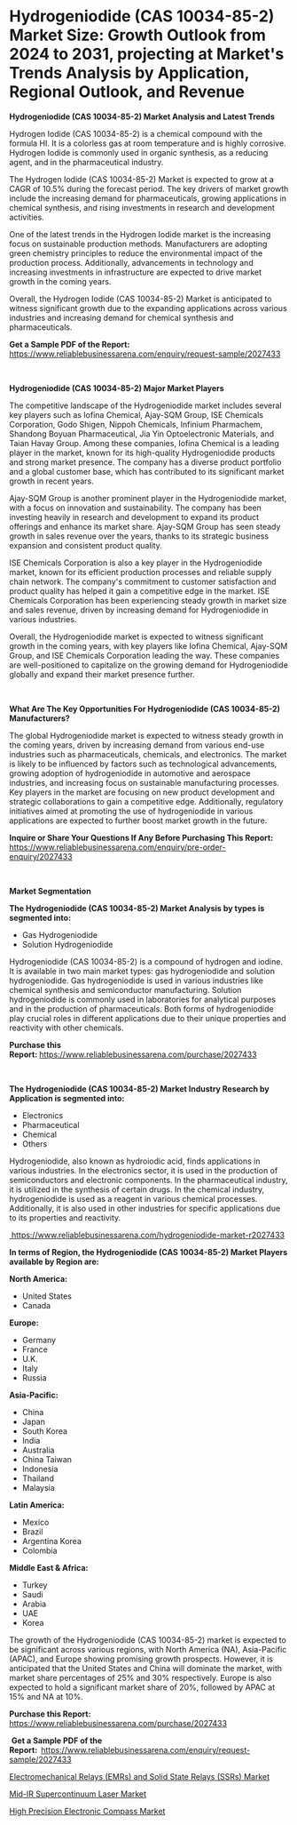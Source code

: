<p><h1>Hydrogeniodide (CAS 10034-85-2) Market Size: Growth Outlook from 2024 to 2031, projecting at Market's Trends Analysis by Application, Regional Outlook, and Revenue</h1></p><p><strong>Hydrogeniodide (CAS 10034-85-2) Market Analysis and Latest Trends</strong></p>
<p><p>Hydrogen Iodide (CAS 10034-85-2) is a chemical compound with the formula HI. It is a colorless gas at room temperature and is highly corrosive. Hydrogen Iodide is commonly used in organic synthesis, as a reducing agent, and in the pharmaceutical industry.</p><p>The Hydrogen Iodide (CAS 10034-85-2) Market is expected to grow at a CAGR of 10.5% during the forecast period. The key drivers of market growth include the increasing demand for pharmaceuticals, growing applications in chemical synthesis, and rising investments in research and development activities.</p><p>One of the latest trends in the Hydrogen Iodide market is the increasing focus on sustainable production methods. Manufacturers are adopting green chemistry principles to reduce the environmental impact of the production process. Additionally, advancements in technology and increasing investments in infrastructure are expected to drive market growth in the coming years.</p><p>Overall, the Hydrogen Iodide (CAS 10034-85-2) Market is anticipated to witness significant growth due to the expanding applications across various industries and increasing demand for chemical synthesis and pharmaceuticals.</p></p>
<p><strong>Get a Sample PDF of the Report:&nbsp;</strong> <a href="https://www.reliablebusinessarena.com/enquiry/request-sample/2027433">https://www.reliablebusinessarena.com/enquiry/request-sample/2027433</a></p>
<p>&nbsp;</p>
<p><strong>Hydrogeniodide (CAS 10034-85-2) Major Market Players</strong></p>
<p><p>The competitive landscape of the Hydrogeniodide market includes several key players such as Iofina Chemical, Ajay-SQM Group, ISE Chemicals Corporation, Godo Shigen, Nippoh Chemicals, Infinium Pharmachem, Shandong Boyuan Pharmaceutical, Jia Yin Optoelectronic Materials, and Taian Havay Group. Among these companies, Iofina Chemical is a leading player in the market, known for its high-quality Hydrogeniodide products and strong market presence. The company has a diverse product portfolio and a global customer base, which has contributed to its significant market growth in recent years.</p><p>Ajay-SQM Group is another prominent player in the Hydrogeniodide market, with a focus on innovation and sustainability. The company has been investing heavily in research and development to expand its product offerings and enhance its market share. Ajay-SQM Group has seen steady growth in sales revenue over the years, thanks to its strategic business expansion and consistent product quality.</p><p>ISE Chemicals Corporation is also a key player in the Hydrogeniodide market, known for its efficient production processes and reliable supply chain network. The company's commitment to customer satisfaction and product quality has helped it gain a competitive edge in the market. ISE Chemicals Corporation has been experiencing steady growth in market size and sales revenue, driven by increasing demand for Hydrogeniodide in various industries.</p><p>Overall, the Hydrogeniodide market is expected to witness significant growth in the coming years, with key players like Iofina Chemical, Ajay-SQM Group, and ISE Chemicals Corporation leading the way. These companies are well-positioned to capitalize on the growing demand for Hydrogeniodide globally and expand their market presence further.</p></p>
<p>&nbsp;</p>
<p><strong>What Are The Key Opportunities For Hydrogeniodide (CAS 10034-85-2) Manufacturers?</strong></p>
<p><p>The global Hydrogeniodide market is expected to witness steady growth in the coming years, driven by increasing demand from various end-use industries such as pharmaceuticals, chemicals, and electronics. The market is likely to be influenced by factors such as technological advancements, growing adoption of hydrogeniodide in automotive and aerospace industries, and increasing focus on sustainable manufacturing processes. Key players in the market are focusing on new product development and strategic collaborations to gain a competitive edge. Additionally, regulatory initiatives aimed at promoting the use of hydrogeniodide in various applications are expected to further boost market growth in the future.</p></p>
<p><strong>Inquire or Share Your Questions If Any Before Purchasing This Report:</strong> <a href="https://www.reliablebusinessarena.com/enquiry/pre-order-enquiry/2027433">https://www.reliablebusinessarena.com/enquiry/pre-order-enquiry/2027433</a></p>
<p>&nbsp;</p>
<p><strong>Market Segmentation</strong></p>
<p><strong>The Hydrogeniodide (CAS 10034-85-2) Market Analysis by types is segmented into:</strong></p>
<p><ul><li>Gas Hydrogeniodide</li><li>Solution Hydrogeniodide</li></ul></p>
<p><p>Hydrogeniodide (CAS 10034-85-2) is a compound of hydrogen and iodine. It is available in two main market types: gas hydrogeniodide and solution hydrogeniodide. Gas hydrogeniodide is used in various industries like chemical synthesis and semiconductor manufacturing. Solution hydrogeniodide is commonly used in laboratories for analytical purposes and in the production of pharmaceuticals. Both forms of hydrogeniodide play crucial roles in different applications due to their unique properties and reactivity with other chemicals.</p></p>
<p><strong>Purchase this Report:&nbsp;</strong><a href="https://www.reliablebusinessarena.com/purchase/2027433">https://www.reliablebusinessarena.com/purchase/2027433</a></p>
<p>&nbsp;</p>
<p><strong>The Hydrogeniodide (CAS 10034-85-2) Market Industry Research by Application is segmented into:</strong></p>
<p><ul><li>Electronics</li><li>Pharmaceutical</li><li>Chemical</li><li>Others</li></ul></p>
<p><p>Hydrogeniodide, also known as hydroiodic acid, finds applications in various industries. In the electronics sector, it is used in the production of semiconductors and electronic components. In the pharmaceutical industry, it is utilized in the synthesis of certain drugs. In the chemical industry, hydrogeniodide is used as a reagent in various chemical processes. Additionally, it is also used in other industries for specific applications due to its properties and reactivity.</p></p>
<p><a href="https://www.reliablebusinessarena.com/hydrogeniodide-market-r2027433">&nbsp;https://www.reliablebusinessarena.com/hydrogeniodide-market-r2027433</a></p>
<p><strong>In terms of Region, the Hydrogeniodide (CAS 10034-85-2) Market Players available by Region are:</strong></p>
<p>
    <p> <strong> North America: </strong>
        <ul>
            <li>United States</li>
            <li>Canada</li>
        </ul>
        </p> 
    <p> <strong> Europe: </strong>
        <ul>
            <li>Germany</li>
            <li>France</li>
            <li>U.K.</li>
            <li>Italy</li>
            <li>Russia</li>
        </ul>
        </p> 
    <p> <strong> Asia-Pacific: </strong>
        <ul>
            <li>China</li>
            <li>Japan</li>
            <li>South Korea</li>
            <li>India</li>
            <li>Australia</li>
            <li>China Taiwan</li>
            <li>Indonesia</li>
            <li>Thailand</li>
            <li>Malaysia</li>
        </ul>
        </p> 
    <p> <strong> Latin America: </strong>
        <ul>
            <li>Mexico</li>
            <li>Brazil</li>
            <li>Argentina Korea</li>
            <li>Colombia</li>
        </ul>
        </p> 
    <p> <strong> Middle East & Africa: </strong>
        <ul>
            <li>Turkey</li>
            <li>Saudi</li>
            <li>Arabia</li>
            <li>UAE</li>
            <li>Korea</li>
        </ul>
    </p>
    </p>
<p><p>The growth of the Hydrogeniodide (CAS 10034-85-2) market is expected to be significant across various regions, with North America (NA), Asia-Pacific (APAC), and Europe showing promising growth prospects. However, it is anticipated that the United States and China will dominate the market, with market share percentages of 25% and 30% respectively. Europe is also expected to hold a significant market share of 20%, followed by APAC at 15% and NA at 10%.</p></p>
<p><strong>Purchase this Report: </strong><a href="https://www.reliablebusinessarena.com/purchase/2027433">https://www.reliablebusinessarena.com/purchase/2027433</a></p>
<p>&nbsp;<strong>Get a Sample PDF of the Report:&nbsp;&nbsp;</strong><a href="https://www.reliablebusinessarena.com/enquiry/request-sample/2027433">https://www.reliablebusinessarena.com/enquiry/request-sample/2027433</a></p>
<p><strong></strong></p>
<p><p><a href="https://medium.com/@marisolking1/electromechanical-relays-emrs-and-solid-state-relays-ssrs-market-investigation-industry-0b25d7fe0417">Electromechanical Relays (EMRs) and Solid State Relays (SSRs) Market</a></p><p><a href="https://medium.com/@charlesporter2662/mid-ir-supercontinuum-laser-market-size-is-growing-at-cagr-of-6-4-4bba3f03ba24">Mid-IR Supercontinuum Laser Market</a></p><p><a href="https://github.com/zgoumtuo18/Market-Research-Report-List-1/blob/main/high-precision-electronic-compass-market.md">High Precision Electronic Compass Market</a></p></p>